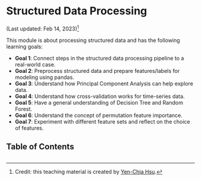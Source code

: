 # Structured Data Processing

(Last updated: Feb 14, 2023)[^credit]

This module is about processing structured data and has the following learning goals:

- **Goal 1**: Connect steps in the structured data processing pipeline to a real-world case.
- **Goal 2**: Preprocess structured data and prepare features/labels for modeling using pandas.
- **Goal 3**: Understand how Principal Component Analysis can help explore data.
- **Goal 4**: Understand how cross-validation works for time-series data.
- **Goal 5**: Have a general understanding of Decision Tree and Random Forest.
- **Goal 6**: Understand the concept of permutation feature importance.
- **Goal 7**: Experiment with different feature sets and reflect on the choice of features.

## Table of Contents

```{tableofcontents}
```

[^credit]: Credit: this teaching material is created by [Yen-Chia Hsu](https://github.com/yenchiah).
